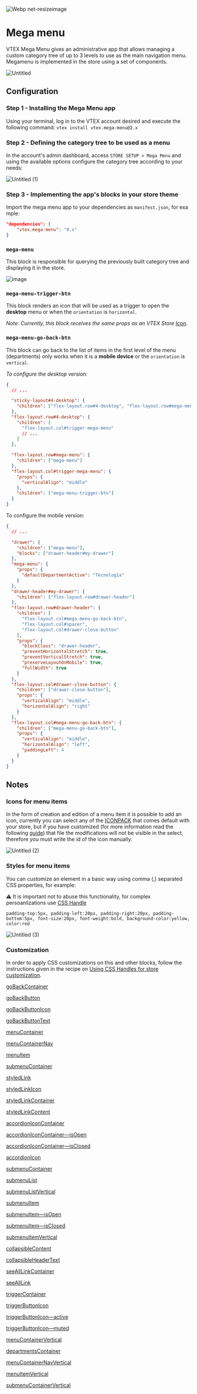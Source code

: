 
![Webp net-resizeimage](https://user-images.githubusercontent.com/8409481/127892715-9ba15881-84c3-4d2e-94ce-faf5d048b8fb.png)

# Mega menu

VTEX Mega Menu gives an administrative app that allows managing a custom category tree of up to 3 levels to use as the main navigation menu. Megamenu is implemented in the store using a set of components.

![Untitled](https://user-images.githubusercontent.com/8409481/127892762-b527d26c-a06e-4fd2-af3d-1030f027b5da.png)

## Configuration

### Step 1 - Installing the Mega Menu app

Using your terminal, log in to the  VTEX account desired and execute the following command:
 `vtex install vtex.mega-menu@2.x`
 
 
 ### Step 2 - Defining the category tree to be used as a menu
 
 In the account's admin dashboard, access `STORE SETUP > Mega Menu` and using the available options configure the category tree according to your needs:

![Untitled (1)](https://user-images.githubusercontent.com/8409481/127893270-4ad5e285-c6ff-4fac-ad98-b6ab5e6cfb05.png)


### Step 3 - Implementing the app's blocks in your store theme

Import the mega menu app to your dependencies as `manifest.json`, for example:

```json
"dependencies": {
	"vtex.mega-menu": "0.x"
}
```

### `mega-menu`

This block is responsible for querying the previously built category tree and displaying it in the store.

![image](https://user-images.githubusercontent.com/8409481/127893673-b8d41f6f-ce7b-4dad-b1a2-8cee69ddb760.png)

### `mega-menu-trigger-btn`

This block renders an icon that will be used as a trigger to open the **desktop** menu or when the `orientation` is `horizontal`.

*Note: Currently, this block receives the same props as an VTEX Store [Icon](https://github.com/vtex-apps/store-icons#props).*

### `mega-menu-go-back-btn`

This block can go back to the list of items in the first level of the menu (departments) only works when it is a **mobile device** or the `orientation` is `vertical`.

*To configure the desktop version:*

```json
{
  // ...

  "sticky-layout#4-desktop": {
    "children": ["flex-layout.row#4-desktop", "flex-layout.row#mega-menu"]
  },
  "flex-layout.row#4-desktop": {
    "children": [
      "flex-layout.col#trigger-mega-menu"
      // ...
    ]
  },

  "flex-layout.row#mega-menu": {
    "children": ["mega-menu"]
  },
  "flex-layout.col#trigger-mega-menu": {
    "props": {
      "verticalAlign": "middle"
    },
    "children": ["mega-menu-trigger-btn"]
  }
}
```

To configure the mobile version:


```json
{
  // ...

  "drawer": {
    "children": ["mega-menu"],
    "blocks": ["drawer-header#my-drawer"]
  },
  "mega-menu": {
    "props": {
      "defaultDepartmentActive": "Tecnología"
    }
  },
  "drawer-header#my-drawer": {
    "children": ["flex-layout.row#drawer-header"]
  },
  "flex-layout.row#drawer-header": {
    "children": [
      "flex-layout.col#mega-menu-go-back-btn",
      "flex-layout.col#spacer",
      "flex-layout.col#drawer-close-button"
    ],
    "props": {
      "blockClass": "drawer-header",
      "preventHorizontalStretch": true,
      "preventVerticalStretch": true,
      "preserveLayoutOnMobile": true,
      "fullWidth": true
    }
  },
  "flex-layout.col#drawer-close-button": {
    "children": ["drawer-close-button"],
    "props": {
      "verticalAlign": "middle",
      "horizontalAlign": "right"
    }
  },
  "flex-layout.col#mega-menu-go-back-btn": {
    "children": ["mega-menu-go-back-btn"],
    "props": {
      "verticalAlign": "middle",
      "horizontalAlign": "left",
      "paddingLeft": 4
    }
  }
}
```

## Notes

### Icons for menu items

In the form of creation and edition of a menu item it is possible to add an icon, currently you can select any of the [ICONPACK](https://github.com/vtex-apps/store-icons/blob/master/styles/iconpacks/iconpack.svg) that comes default with your store, but if you have customized (for more information read the following [guide](https://github.com/vtex-apps/store-icons/blob/master/docs/ICONPACK.md)) that file the modifications will not be visible in the select, therefore you must write the id of the icon manually.

![Untitled (2)](https://user-images.githubusercontent.com/8409481/127894173-eec17c8d-1653-40c3-b1f2-0945fa1613d6.png)

### Styles for menu items

You can customize an element in a basic way using comma (,) separated CSS properties, for example:

⚠️ It is important not to abuse this functionality, for complex persoanlizations use [CSS Handle](https://www.notion.so/Mega-menu-55955dfdca344ce7bdbc6d97ab2bcf1d)

`padding-top:5px,
padding-left:20px,
padding-right:20px,
padding-bottom:5px,
font-size:20px,
font-weight:bold,
background-color:yellow,
color:red`


![Untitled (3)](https://user-images.githubusercontent.com/8409481/127894825-581ceb22-e045-49d3-bc47-9795dc284000.png)


### Customization

In order to apply CSS customizations on this and other blocks, follow the instructions given in the recipe on [Using CSS Handles for store customization](https://vtex.io/docs/recipes/style/using-css-handles-for-store-customization).

[goBackContainer](https://www.notion.so/goBackContainer-60bbc158103e4e489041b621f35c01e1)

[goBackButton](https://www.notion.so/goBackButton-f99855f4527340808b7c78bba18a84e2)

[goBackButtonIcon](https://www.notion.so/goBackButtonIcon-6214c1ab25b04a8db5569ff78745774c)

[goBackButtonText](https://www.notion.so/goBackButtonText-09751d5fb3c94133b6a420fe2a32d6c7)

[menuContainer](https://www.notion.so/menuContainer-2f8e256ddd2647ccab9aeb214ddee276)

[menuContainerNav](https://www.notion.so/menuContainerNav-dbaf80689a124b94b50ae3640e0c4f36)

[menuItem](https://www.notion.so/menuItem-347d47eb67944988aea99edb9012a7de)

[submenuContainer](https://www.notion.so/submenuContainer-10157bb6e308489e999352f21344342e)

[styledLink](https://www.notion.so/styledLink-44887360c4994f1b83666e1d6b0f2fe9)

[styledLinkIcon](https://www.notion.so/styledLinkIcon-2e84405ed39a48f48e0621931234fa68)

[styledLinkContainer](https://www.notion.so/styledLinkContainer-a7f3b1c843344d04848d466cd3a181e6)

[styledLinkContent](https://www.notion.so/styledLinkContent-21e02c81b2ab4fe9a573ee3ed54b4fd9)

[accordionIconContainer](https://www.notion.so/accordionIconContainer-2f23fb42f8f0450084dcefa483c38c3b)

[accordionIconContainer—isOpen](https://www.notion.so/accordionIconContainer-isOpen-d5d646d05b464584933569a41af2cc47)

[accordionIconContainer—isClosed](https://www.notion.so/accordionIconContainer-isClosed-076eed1b4b9a43ac8e36bc2e9a1f7183)

[accordionIcon](https://www.notion.so/accordionIcon-946d33e42fc644c1a70592a916b9495d)

[submenuContainer](https://www.notion.so/submenuContainer-04b26fa63e35404ba73b5ce5818dc3cf)

[submenuList](https://www.notion.so/submenuList-35666968ea5d436388812ff9dc6b1e0b)

[submenuListVertical](https://www.notion.so/submenuListVertical-2089b4a1ee41462a8a7b4f91d49cb064)

[submenuItem](https://www.notion.so/submenuItem-c9e45ae4c7b346e091c7d520646251e7)

[submenuItem—isOpen](https://www.notion.so/submenuItem-isOpen-30bbe3da8c4b466d90fdf2422deb7f17)

[submenuItem—isClosed](https://www.notion.so/submenuItem-isClosed-2377dfd2bba943d4bb7ee681c543ddb5)

[submenuItemVertical](https://www.notion.so/submenuItemVertical-4faa3cab2cbf4a27b4bcaeaffc6d1489)

[collapsibleContent](https://www.notion.so/collapsibleContent-19eff4867a5342da89a50312e4a8773a)

[collapsibleHeaderText](https://www.notion.so/collapsibleHeaderText-47b5327aa8e54a61ada08c76e58cb97e)

[seeAllLinkContainer](https://www.notion.so/seeAllLinkContainer-f9b294c7ef694a01b72662ca42eca60f)

[seeAllLink](https://www.notion.so/seeAllLink-744a60c7de0a4e21ba468ca6fe422c08)

[triggerContainer](https://www.notion.so/triggerContainer-aa114505ddf94df285bf00a9b92903e1)

[triggerButtonIcon](https://www.notion.so/triggerButtonIcon-a3d3ee9b52a24a148bdb58c88c76e95a)

[triggerButtonIcon—active](https://www.notion.so/triggerButtonIcon-active-5afec405a8314a5bb1ecf426761a584b)

[triggerButtonIcon—muted](https://www.notion.so/triggerButtonIcon-muted-32a5857ed0304f87883668b56fe3eb52)

[menuContainerVertical](https://www.notion.so/menuContainerVertical-8d0621b14196450eb00a2be61b6f5061)

[departmentsContainer](https://www.notion.so/departmentsContainer-412dc761fa1043e886a8f43f40a458c1)

[menuContainerNavVertical](https://www.notion.so/menuContainerNavVertical-80e8f453cc974eb1a425bd91e7cbf845)

[menuItemVertical](https://www.notion.so/menuItemVertical-30fe55518266489ebdc45aa3fda4c87f)

[submenuContainerVertical](https://www.notion.so/submenuContainerVertical-4f7bd1fdd59a4cc489cd439630736263)



